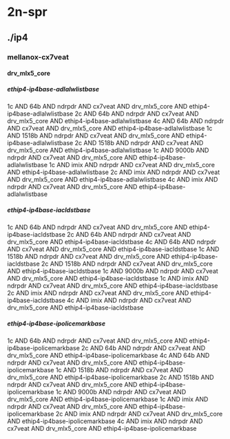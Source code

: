 # 2n-spr
## ./ip4
### mellanox-cx7veat
#### drv_mlx5_core
##### ethip4-ip4base-adlalwlistbase
1c AND 64b AND ndrpdr AND cx7veat AND drv_mlx5_core AND ethip4-ip4base-adlalwlistbase
2c AND 64b AND ndrpdr AND cx7veat AND drv_mlx5_core AND ethip4-ip4base-adlalwlistbase
4c AND 64b AND ndrpdr AND cx7veat AND drv_mlx5_core AND ethip4-ip4base-adlalwlistbase
1c AND 1518b AND ndrpdr AND cx7veat AND drv_mlx5_core AND ethip4-ip4base-adlalwlistbase
2c AND 1518b AND ndrpdr AND cx7veat AND drv_mlx5_core AND ethip4-ip4base-adlalwlistbase
1c AND 9000b AND ndrpdr AND cx7veat AND drv_mlx5_core AND ethip4-ip4base-adlalwlistbase
1c AND imix AND ndrpdr AND cx7veat AND drv_mlx5_core AND ethip4-ip4base-adlalwlistbase
2c AND imix AND ndrpdr AND cx7veat AND drv_mlx5_core AND ethip4-ip4base-adlalwlistbase
4c AND imix AND ndrpdr AND cx7veat AND drv_mlx5_core AND ethip4-ip4base-adlalwlistbase
##### ethip4-ip4base-iacldstbase
1c AND 64b AND ndrpdr AND cx7veat AND drv_mlx5_core AND ethip4-ip4base-iacldstbase
2c AND 64b AND ndrpdr AND cx7veat AND drv_mlx5_core AND ethip4-ip4base-iacldstbase
4c AND 64b AND ndrpdr AND cx7veat AND drv_mlx5_core AND ethip4-ip4base-iacldstbase
1c AND 1518b AND ndrpdr AND cx7veat AND drv_mlx5_core AND ethip4-ip4base-iacldstbase
2c AND 1518b AND ndrpdr AND cx7veat AND drv_mlx5_core AND ethip4-ip4base-iacldstbase
1c AND 9000b AND ndrpdr AND cx7veat AND drv_mlx5_core AND ethip4-ip4base-iacldstbase
1c AND imix AND ndrpdr AND cx7veat AND drv_mlx5_core AND ethip4-ip4base-iacldstbase
2c AND imix AND ndrpdr AND cx7veat AND drv_mlx5_core AND ethip4-ip4base-iacldstbase
4c AND imix AND ndrpdr AND cx7veat AND drv_mlx5_core AND ethip4-ip4base-iacldstbase
##### ethip4-ip4base-ipolicemarkbase
1c AND 64b AND ndrpdr AND cx7veat AND drv_mlx5_core AND ethip4-ip4base-ipolicemarkbase
2c AND 64b AND ndrpdr AND cx7veat AND drv_mlx5_core AND ethip4-ip4base-ipolicemarkbase
4c AND 64b AND ndrpdr AND cx7veat AND drv_mlx5_core AND ethip4-ip4base-ipolicemarkbase
1c AND 1518b AND ndrpdr AND cx7veat AND drv_mlx5_core AND ethip4-ip4base-ipolicemarkbase
2c AND 1518b AND ndrpdr AND cx7veat AND drv_mlx5_core AND ethip4-ip4base-ipolicemarkbase
1c AND 9000b AND ndrpdr AND cx7veat AND drv_mlx5_core AND ethip4-ip4base-ipolicemarkbase
1c AND imix AND ndrpdr AND cx7veat AND drv_mlx5_core AND ethip4-ip4base-ipolicemarkbase
2c AND imix AND ndrpdr AND cx7veat AND drv_mlx5_core AND ethip4-ip4base-ipolicemarkbase
4c AND imix AND ndrpdr AND cx7veat AND drv_mlx5_core AND ethip4-ip4base-ipolicemarkbase